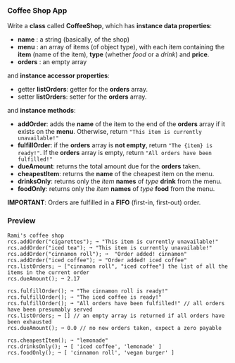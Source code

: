 ### Coffee Shop App

Write a **class** called **CoffeeShop**, which has **instance data properties**:

-  **name** : a string (basically, of the shop)
-  **menu** : an array of items (of object type), with each item containing the **item** (name of the item), **type** (whether _food_ or a _drink_) and **price**.
-  **orders** : an empty array

and **instance accessor properties**:

-  getter **listOrders**: getter for the **orders** array.
-  setter **listOrders**: setter for the **orders** array.

and **instance methods**:

-  **addOrder**: adds the **name** of the item to the end of the **orders** array if it exists on the **menu**. Otherwise, return `"This item is currently unavailable!"`
-  **fulfillOrder**: if the **orders** array is **not empty**, return `"The {item} is ready!"`. If the **orders** array is empty, return `"All orders have been fulfilled!"`
-  **dueAmount**: returns the total amount due for the **orders** taken.
-  **cheapestItem**: returns the **name** of the cheapest item on the menu.
-  **drinksOnly**: returns only the _item_  **names** of _type_  **drink** from the menu.
-  **foodOnly**: returns only the _item_  **names** of _type_  **food** from the menu.

**IMPORTANT**: Orders are fulfilled in a **FIFO** (first-in, first-out) order.


### Preview

```
Rami's coffee shop
rcs.addOrder("cigarettes"); ➞ "This item is currently unavailable!"
rcs.addOrder("iced tea"); ➞ "This item is currently unavailable!"
rcs.addOrder("cinnamon roll"); ➞  "Order added! cinnamon"
rcs.addOrder("iced coffee"); ➞ "Order added! iced coffee" 
rcs.listOrders; ➞ ["cinnamon roll", "iced coffee"] the list of all the items in the current order
rcs.dueAmount(); ➞ 2.17

rcs.fulfillOrder(); ➞ "The cinnamon roll is ready!"
rcs.fulfillOrder(); ➞ "The iced coffee is ready!"
rcs.fulfillOrder(); ➞ "All orders have been fulfilled!" // all orders have been presumably served
rcs.listOrders; ➞ [] // an empty array is returned if all orders have been exhausted
rcs.dueAmount(); ➞ 0.0 // no new orders taken, expect a zero payable

rcs.cheapestItem(); ➞ "lemonade"
rcs.drinksOnly(); ➞ [ 'iced coffee', 'lemonade' ]
rcs.foodOnly(); ➞ [ 'cinnamon roll', 'vegan burger' ]
```
